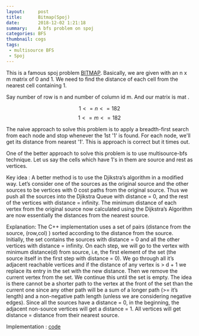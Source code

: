 ```yaml
---
layout:     post
title:      Bitmap(Spoj)
date:       2018-12-02 1:21:18
summary:    A bfs problem on spoj
categories: BFS
thumbnail: cogs
tags:
 - multisource BFS 
 - Spoj
---
```


This is a famous spoj problem [BITMAP](https://www.spoj.com/problems/BITMAP/).
Basically, we are given with an n x m matrix of 0 and 1.
We need to find the distance of each cell from the nearest cell containing 1.

Say number of row is n  and number of column id m. And our matrix is mat . 

$$1 <= n <= 182$$ 
$$1 <= m <= 182$$

The naive approach to solve this problem is to apply a breadth-first search from each node and stop whenever the 1st '1' is found.
For each node, we'll get its distance from nearest '1'.
This is approach is correct but it times out.

One of the better approach to solve this problem is to use multisource-bfs technique.
Let us say the cells which have 1's in them are source and rest as vertices.

Key idea : 
A better method is to use the Djikstra’s algorithm in a modified way. 
Let’s consider one of the sources as the original source and the other sources to be vertices with 0 cost paths from the original source. 
Thus we push all the sources into the Djikstra Queue with distance = 0, and the rest of the vertices with distance = infinity. 
The minimum distance of each vertex from the original source now calculated using the Dijkstra’s Algorithm are now 
essentially the distances from the nearest source.

Explanation: 
The C++ implementation uses a set of pairs (distance from the source, (row,col) ) sorted according to the distance from the source. 
Initially, the set contains the sources with distance = 0 and all the other vertices with distance = infinity.
On each step, we will go to the vertex with minimum distance(d) from source, i.e, the first element of the set 
(the source itself in the first step with distance = 0). 
We go through all it’s adjacent reachable vertices and if the distance of any vertex is > d + 1 we replace its entry in the set with the new distance. 
Then we remove the current vertex from the set. We continue this until the set is empty.
The idea is there cannot be a shorter path to the vertex at the front of the set than the current one since any other path will be a sum of a longer path (>= it’s length) 
and a non-negative path length 
(unless we are considering negative edges).
Since all the sources have a distance = 0, in the beginning, the adjacent non-source vertices will get a distance = 1. All vertices will get distance = distance from their nearest source.

Implementation : [code](https://ideone.com/VsBLYx)
